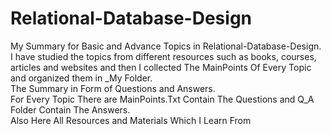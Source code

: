 # Relational-Database-Design
My Summary for Basic and Advance Topics in Relational-Database-Design.<br/>
I have studied the topics from different resources such as books, courses, articles and websites and then I collected The MainPoints Of Every Topic and organized them in _My Folder.<br/>
The Summary in Form of Questions and Answers.<br/>
For Every Topic There are MainPoints.Txt Contain The Questions and Q_A Folder Contain The Answers.<br/>
Also Here All Resources and Materials Which I Learn From
